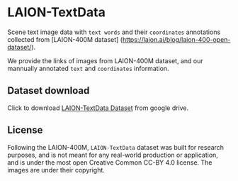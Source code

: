# LAION-TextData
Scene text image data with `text words` and their `coordinates` annotations collected from [LAION-400M dataset] (https://laion.ai/blog/laion-400-open-dataset/).

We provide the links of images from LAION-400M dataset, and our mannually annotated `text` and `coordinates` information.

## Dataset download

Click to download [LAION-TextData Dataset](https://drive.google.com/drive/folders/1nhZuF_S6yvl57RZuC2IgACBqK26sZK5c?usp=sharing) from google drive.

## License
Following the LAION-400M, `LAION-TextData` dataset was built for research purposes, and is not meant for any real-world production or application, and is under the most open Creative Common CC-BY 4.0 license. The images are under their copyright.
